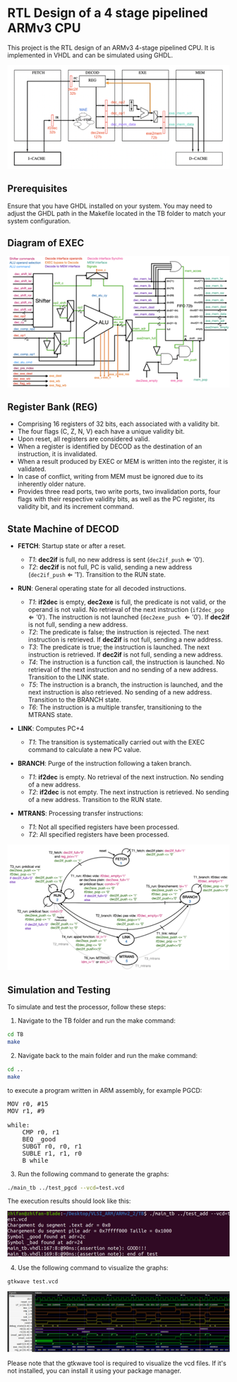 # RTL Design of a 4 stage pipelined ARMv3 CPU

This project is the RTL design of an ARMv3 4-stage pipelined CPU. It is implemented in VHDL and can be simulated using GHDL.

![pipeline](Images/structure_pipeline.png)

## Prerequisites

Ensure that you have GHDL installed on your system. You may need to adjust the GHDL path in the Makefile located in the TB folder to match your system configuration.

## Diagram of EXEC

![EXEC](Images/Pipeline_EXEC.png)

## Register Bank (REG)

- Comprising 16 registers of 32 bits, each associated with a validity bit.
- The four flags (C, Z, N, V) each have a unique validity bit.
- Upon reset, all registers are considered valid.
- When a register is identified by DECOD as the destination of an instruction, it is invalidated.
- When a result produced by EXEC or MEM is written into the register, it is validated.
- In case of conflict, writing from MEM must be ignored due to its inherently older nature.
- Provides three read ports, two write ports, two invalidation ports, four flags with their respective validity bits, as well as the PC register, its validity bit, and its increment command.

## State Machine of DECOD
- **FETCH**: Startup state or after a reset.
  - *T1*: **dec2if** is full, no new address is sent (`dec2if_push` $\Leftarrow$ $'0'$).
  - *T2*: **dec2if** is not full, PC is valid, sending a new address (`dec2if_push` $\Leftarrow$ $'1'$). Transition to the RUN state.

- **RUN**: General operating state for all decoded instructions.
  - *T1*: **if2dec** is empty, **dec2exe** is full, the predicate is not valid, or the operand is not valid. No retrieval of the next instruction (`if2dec_pop` $\Leftarrow '0'$). The instruction is not launched (`dec2exe_push` $\Leftarrow'0'$). If **dec2if** is not full, sending a new address.
  - *T2*: The predicate is false; the instruction is rejected. The next instruction is retrieved. If **dec2if** is not full, sending a new address.
  - *T3*: The predicate is true; the instruction is launched. The next instruction is retrieved. If **dec2if** is not full, sending a new address.
  - *T4*: The instruction is a function call, the instruction is launched. No retrieval of the next instruction and no sending of a new address. Transition to the LINK state.
  - *T5*: The instruction is a branch, the instruction is launched, and the next instruction is also retrieved. No sending of a new address. Transition to the BRANCH state.
  - *T6*: The instruction is a multiple transfer, transitioning to the MTRANS state.

- **LINK**: Computes PC+4
  - *T1*: The transition is systematically carried out with the EXEC command to calculate a new PC value.

- **BRANCH**: Purge of the instruction following a taken branch.
  - *T1*: **if2dec** is empty. No retrieval of the next instruction. No sending of a new address.
  - *T2*: **if2dec** is not empty. The next instruction is retrieved. No sending of a new address. Transition to the RUN state.

- **MTRANS**: Processing transfer instructions:
  - *T1*: Not all specified registers have been processed.
  - *T2*: All specified registers have been processed.


![FSM](Images/MAE_ARM_DECOD.png)

## Simulation and Testing

To simulate and test the processor, follow these steps:

1. Navigate to the TB folder and run the make command:

```bash
cd TB
make
```

2. Navigate back to the main folder and run the make command:

```bash
cd ..
make
```

to execute a program written in ARM assembly, for example PGCD:

<pre>
MOV r0, #15
MOV r1, #9

while:
    CMP r0, r1
    BEQ _good 
    SUBGT r0, r0, r1
    SUBLE r1, r1, r0
    B while
</pre>

3. Run the following command to generate the graphs:

```bash
./main_tb ../test_pgcd --vcd=test.vcd
```

The execution results should look like this:

![terminal](Images/terminal_ARM.png)


4. Use the following command to visualize the graphs:

```bash
gtkwave test.vcd
```
![testbench](Images/PGCD_ARM.png)

Please note that the gtkwave tool is required to visualize the vcd files. If it's not installed, you can install it using your package manager.
